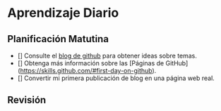 # Aprendizaje Diario
## Planificación Matutina
- [] Consulte el [blog de github](https://github.blog/) para obtener ideas sobre temas.
- [] Obtenga más información sobre las [Páginas de GitHub] (https://skills.github.com/#first-day-on-github).
- [] Convertir mi primera publicación de blog en una página web real.
## Revisión
